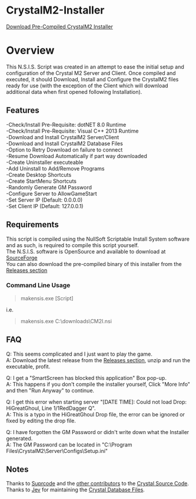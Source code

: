 # CrystalM2-Installer
[Download Pre-Compiled CrystalM2 Installer](https://github.com/meacher0/CrystalM2-Installer/releases)

# Overview
This N.S.I.S. Script was created in an attempt to ease the initial setup and configuration of the Crystal M2 Server and Client. Once compiled and executed, it should Download, Install and Configure the CrystalM2 files ready for use (with the exception of the Client which will download additional data when first opened following Installation).

## Features
-Check/Install Pre-Requisite: dotNET 8.0 Runtime\
-Check/Install Pre-Requisite: Visual C++ 2013 Runtime\
-Download and Install CrystalM2 Server/Client\
-Download and Install CrystalM2 Database Files\
-Option to Retry Download on failure to connect\
-Resume Download Automatically if part way downloaded\
-Create Uninstaller executeable\
-Add Uninstall to Add/Remove Programs\
-Create Desktop Shortcuts\
-Create StartMenu Shortcuts\
-Randomly Generate GM Password\
-Configure Server to AllowGameStart\
-Set Server IP (Default: 0.0.0.0)\
-Set Client IP (Default: 127.0.0.1)

## Requirements
This script is compiled using the NullSoft Scriptable Install System software and as such, is required to compile this script yourself.\
The N.S.I.S. software is OpenSource and available to download at [SourceForge](https://nsis.sourceforge.io/Download) \
You can also download the pre-compiled binary of this installer from the [Releases section](https://github.com/meacher0/CrystalM2-Installer/releases)

### Command Line Usage
> makensis.exe [Script]

i.e.

> makensis.exe C:\downloads\CM2I.nsi

## FAQ
Q: This seems complicated and I just want to play the game.\
A: Download the latest release from the [Releases section](https://github.com/meacher0/CrystalM2-Installer/releases), unzip and run the executable, profit.

Q: I get a "SmartScreen has blocked this application" Box pop-up.\
A: This happens if you don't compile the installer yourself, Click "More Info" and then "Run Anyway" to continue.

Q: I get this error when starting server "[DATE TIME]: Could not load Drop: HiGreatGhoul, Line 1/1RedDagger Q".\
A: This is a typo in the HiGreatGhoul Drop file, the error can be ignored or fixed by editing the drop file.

Q: I have forgotten the GM Password or didn't write down what the Installer generated.\
A: The GM Password can be located in "C:\Program Files\CrystalM2\Server\Configs\Setup.ini"

## Notes
Thanks to [Suprcode](https://github.com/Suprcode) and the [other contributors](https://github.com/Suprcode/Crystal/graphs/contributors) to the [Crystal Source Code](https://github.com/Suprcode/Crystal).\
Thanks to [Jev](https://github.com/JevLOMCN) for maintaining the [Crystal Database Files](https://github.com/Suprcode/Crystal.Database).
